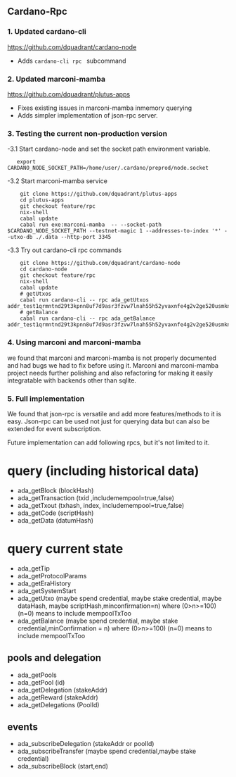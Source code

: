 ## Cardano-Rpc 



### 1. Updated cardano-cli 
https://github.com/dquadrant/cardano-node

- Adds `cardano-cli rpc `  subcommand

### 2. Updated marconi-mamba
https://github.com/dquadrant/plutus-apps
 
 - Fixes existing issues in marconi-mamba inmemory querying
 - Adds simpler implementation of json-rpc server.


### 3. Testing the current non-production version

-3.1 Start cardano-node and set the socket path environment variable.
```
   export CARDANO_NODE_SOCKET_PATH=/home/user/.cardano/preprod/node.socket
```

-3.2 Start marconi-mamba service
```
    git clone https://github.com/dquadrant/plutus-apps
    cd plutus-apps
    git checkout feature/rpc
    nix-shell
    cabal update
    cabal run exe:marconi-mamba  -- --socket-path $CARDANO_NODE_SOCKET_PATH --testnet-magic 1 --addresses-to-index '*' --utxo-db ./.data --http-port 3345  
```

-3.3 Try out cardano-cli rpc commands
```
    git clone https://github.com/dquadrant/cardano-node
    cd cardano-node
    git checkout feature/rpc
    nix-shell
    cabal update
    # getUtxos
    cabal run cardano-cli -- rpc ada_getUtxos addr_test1qrmntnd29t3kpnn8uf7d9asr3fzvw7lnah55h52yvaxnfe4g2v2ge520usmkn0zcl46gy38877hej5cnqe6s602xpkyqtpcsrj
    # getBalance
    cabal run cardano-cli -- rpc ada_getBalance addr_test1qrmntnd29t3kpnn8uf7d9asr3fzvw7lnah55h52yvaxnfe4g2v2ge520usmkn0zcl46gy38877hej5cnqe6s602xpkyqtpcsrj
```

### 4. Using marconi and marconi-mamba
 we found that marconi and marconi-mamba is not properly documented and had bugs we had to fix before using it. Marconi and marconi-mamba project needs further polishing and also refactoring for making it easily integratable with  backends other than sqlite.

### 5. Full implementation
 We found that json-rpc is versatile and add more features/methods to it is easy.
 Json-rpc can be used not just for querying data but can also be extended for event subscription.


Future implementation can add following rpcs, but it's not limited to it.
# query (including historical data)
- ada_getBlock (blockHash)
- ada_getTransaction (txid ,includemempool=true,false)
- ada_getTxout (txhash, index, includemempool=true,false)
- ada_getCode (scriptHash)
- ada_getData (datumHash)


# query current state
- ada_getTip
- ada_getProtocolParams
- ada_getEraHistory
- ada_getSystemStart
- ada_getUtxo (maybe spend credential, maybe stake credential, maybe dataHash, maybe scriptHash,minconfirmation=n)  where (0>n>=100) (n=0) means to  include mempoolTxToo
- ada_getBalance (maybe spend credential, maybe stake credential,minConfirmation = n) where (0>n>=100) (n=0) means to  include mempoolTxToo


## pools and delegation
- ada_getPools
- ada_getPool (id)
- ada_getDelegation (stakeAddr)
- ada_getReward (stakeAddr)
- ada_getDelegations (PoolId)


## events
- ada_subscribeDelegation (stakeAddr or poolId)
- ada_subscribeTransfer	(maybe spend credential,maybe stake credential)
- ada_subscribeBlock (start,end)

